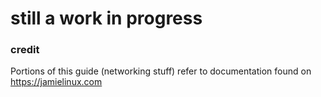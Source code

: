 # still a work in progress

### credit

Portions of this guide (networking stuff) refer to documentation found on https://jamielinux.com
